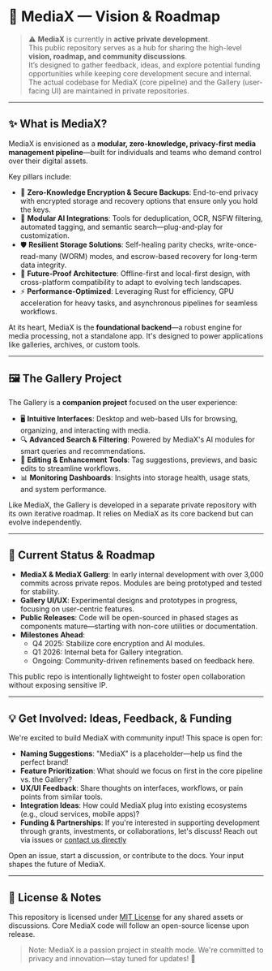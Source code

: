 # 🚧 MediaX — Vision & Roadmap

> ⚠️ **MediaX** is currently in **active private development**.  
> This public repository serves as a hub for sharing the high-level **vision, roadmap, and community discussions**.  
> It’s designed to gather feedback, ideas, and explore potential funding opportunities while keeping core development secure and internal.  
> The actual codebase for MediaX (core pipeline) and the Gallery (user-facing UI) are maintained in private repositories.

---

## ✨ What is MediaX?

MediaX is envisioned as a **modular, zero-knowledge, privacy-first media management pipeline**—built for individuals and teams who demand control over their digital assets.

Key pillars include:
- 🔐 **Zero-Knowledge Encryption & Secure Backups**: End-to-end privacy with encrypted storage and recovery options that ensure only you hold the keys.
- 🧩 **Modular AI Integrations**: Tools for deduplication, OCR, NSFW filtering, automated tagging, and semantic search—plug-and-play for customization.
- 🛡 **Resilient Storage Solutions**: Self-healing parity checks, write-once-read-many (WORM) modes, and escrow-based recovery for long-term data integrity.
- 🌌 **Future-Proof Architecture**: Offline-first and local-first design, with cross-platform compatibility to adapt to evolving tech landscapes.
- ⚡ **Performance-Optimized**: Leveraging Rust for efficiency, GPU acceleration for heavy tasks, and asynchronous pipelines for seamless workflows.

At its heart, MediaX is the **foundational backend**—a robust engine for media processing, not a standalone app. It's designed to power applications like galleries, archives, or custom tools.

---

## 🖼️ The Gallery Project

The Gallery is a **companion project** focused on the user experience:
- 🖥️ **Intuitive Interfaces**: Desktop and web-based UIs for browsing, organizing, and interacting with media.
- 🔍 **Advanced Search & Filtering**: Powered by MediaX's AI modules for smart queries and recommendations.
- 🎨 **Editing & Enhancement Tools**: Tag suggestions, previews, and basic edits to streamline workflows.
- 📊 **Monitoring Dashboards**: Insights into storage health, usage stats, and system performance.

Like MediaX, the Gallery is developed in a separate private repository with its own iterative roadmap. It relies on MediaX as its core backend but can evolve independently.

---

## 🚀 Current Status & Roadmap

- **MediaX & MediaX Gallerg**: In early internal development with over 3,000 commits across private repos. Modules are being prototyped and tested for stability.
- **Gallery UI/UX**: Experimental designs and prototypes in progress, focusing on user-centric features.
- **Public Releases**: Code will be open-sourced in phased stages as components mature—starting with non-core utilities or documentation.
- **Milestones Ahead**:
  - Q4 2025: Stabilize core encryption and AI modules.
  - Q1 2026: Internal beta for Gallery integration.
  - Ongoing: Community-driven refinements based on feedback here.

This public repo is intentionally lightweight to foster open collaboration without exposing sensitive IP.

---

## 💡 Get Involved: Ideas, Feedback, & Funding

We're excited to build MediaX with community input! This space is open for:
- **Naming Suggestions**: "MediaX" is a placeholder—help us find the perfect brand!
- **Feature Prioritization**: What should we focus on first in the core pipeline vs. the Gallery?
- **UX/UI Feedback**: Share thoughts on interfaces, workflows, or pain points from similar tools.
- **Integration Ideas**: How could MediaX plug into existing ecosystems (e.g., cloud services, mobile apps)?
- **Funding & Partnerships**: If you're interested in supporting development through grants, investments, or collaborations, let's discuss! Reach out via issues or [contact us directly](mailto:deyno.dev@gmail.com)

Open an issue, start a discussion, or contribute to the docs. Your input shapes the future of MediaX.

---

## 📜 License & Notes

This repository is licensed under [MIT License](LICENSE) for any shared assets or discussions. Core MediaX code will follow an open-source license upon release.

> Note: MediaX is a passion project in stealth mode. We're committed to privacy and innovation—stay tuned for updates! 🚀
